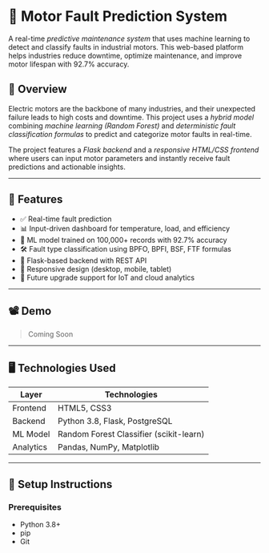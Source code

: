 # 🔧 Motor Fault Prediction System

A real-time *predictive maintenance system* that uses machine learning to detect and classify faults in industrial motors. This web-based platform helps industries reduce downtime, optimize maintenance, and improve motor lifespan with 92.7% accuracy.

## 📌 Overview

Electric motors are the backbone of many industries, and their unexpected failure leads to high costs and downtime. This project uses a *hybrid model* combining *machine learning (Random Forest)* and *deterministic fault classification formulas* to predict and categorize motor faults in real-time.

The project features a *Flask backend* and a *responsive HTML/CSS frontend* where users can input motor parameters and instantly receive fault predictions and actionable insights.

---

## 🧠 Features

- ✅ Real-time fault prediction
- 📊 Input-driven dashboard for temperature, load, and efficiency
- 🤖 ML model trained on 100,000+ records with 92.7% accuracy
- 🛠 Fault type classification using BPFO, BPFI, BSF, FTF formulas
- 🧩 Flask-based backend with REST API
- 📱 Responsive design (desktop, mobile, tablet)
- 💬 Future upgrade support for IoT and cloud analytics

---

## 📽 Demo

> Coming Soon

---

## 🖥 Technologies Used

| Layer     | Technologies                              |
|-----------|-------------------------------------------|
| Frontend  | HTML5, CSS3                               |
| Backend   | Python 3.8, Flask, PostgreSQL             |
| ML Model  | Random Forest Classifier (scikit-learn)   |
| Analytics | Pandas, NumPy, Matplotlib                 |

---

## 🚀 Setup Instructions

### Prerequisites

- Python 3.8+
- pip
- Git
